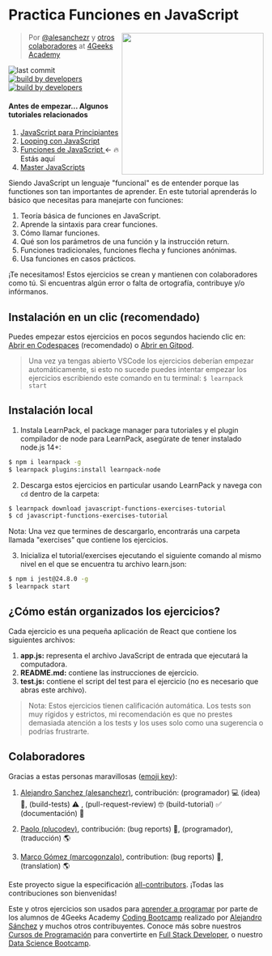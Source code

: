 <!-- hide -->

#  Practica Funciones en JavaScript 

<a href="https://www.4geeksacademy.co"><img height="280" align="right" src="https://github.com/4GeeksAcademy/javascript-arrays-exercises-tutorial/blob/master/badge-loop.png"></a>

> Por [@alesanchezr](https://twitter.com/alesanchezr) y [otros colaboradores](https://github.com/4GeeksAcademy/javascript-arrays-exercises-tutorial/graphs/contributors) at [4Geeks Academy](https://4geeksacademy.co/)

![last commit](https://img.shields.io/github/last-commit/4geeksacademy/javascript-arrays-exercises-tutorial)
[![build by developers](https://img.shields.io/badge/build_by-Developers-blue)](https://breatheco.de)
[![build by developers](https://img.shields.io/twitter/follow/4geeksacademy?style=social&logo=twitter)](https://twitter.com/4geeksacademy)

#### Antes de empezar... Algunos tutoriales relacionados
<ol>
  <li><a href="https://github.com/4GeeksAcademy/javascript-beginner-exercises-tutorial">JavaScript para Principiantes</a></li>
  <li><a href="https://github.com/4GeeksAcademy/javascript-arrays-exercises-tutorial">Looping con JavaScript</a></li>
  <li><a href="https://github.com/4GeeksAcademy/javascript-functions-exercises-tutorial">Funciones de JavaScript </a> ← 🔥 Estás aquí</li>
  <li><a href="https://github.com/4GeeksAcademy/master-javascript-programming-exercises">Master JavaScripts</a></li>
</ol>

<!-- endhide -->

Siendo JavaScript un lenguaje "funcional" es de entender porque las functiones son tan importantes de aprender. En este tutorial aprenderás lo básico que necesitas para manejarte con funciones:

1. Teoría básica de funciones en JavaScript.
2. Aprende la sintaxis para crear funciones.
3. Cómo llamar funciones.
4. Qué son los parámetros de una función y la instrucción return.
5. Funciones tradicionales, funciones flecha y funciones anónimas.
6. Usa funciones en casos prácticos.

¡Te necesitamos! Estos ejercicios se crean y mantienen con colaboradores como tú. Si encuentras algún error o falta de ortografía, contribuye y/o infórmanos.

<!-- hide -->

## Instalación en un clic (recomendado)

Puedes empezar estos ejercicios en pocos segundos haciendo clic en: [Abrir en Codespaces](https://codespaces.new/?repo=4GeeksAcademy/javascript-functions-exercises) (recomendado) o [Abrir en Gitpod](https://gitpod.io#https://github.com/4GeeksAcademy/javascript-functions-exercises).

> Una vez ya tengas abierto VSCode los ejercicios deberían empezar automáticamente, si esto no sucede puedes intentar empezar los ejercicios escribiendo este comando en tu terminal: `$ learnpack start`

## Instalación local

1. Instala LearnPack, el package manager para tutoriales y el plugin compilador de node para LearnPack, asegúrate de tener instalado node.js 14+:

```bash
$ npm i learnpack -g
$ learnpack plugins:install learnpack-node
```

2. Descarga estos ejercicios en particular usando LearnPack y navega con `cd` dentro de la carpeta:

```bash
$ learnpack download javascript-functions-exercises-tutorial
$ cd javascript-functions-exercises-tutorial
```

Nota: Una vez que termines de descargarlo, encontrarás una carpeta llamada "exercises" que contiene los ejercicios. 

3. Inicializa el tutorial/exercises ejecutando el siguiente comando al mismo nivel en el que se encuentra tu archivo learn.json: 

```bash
$ npm i jest@24.8.0 -g
$ learnpack start
```
<!-- endhide -->

## ¿Cómo están organizados los ejercicios?

Cada ejercicio es una pequeña aplicación de React que contiene los siguientes archivos:

1. **app.js:** representa el archivo JavaScript de entrada que ejecutará la computadora.
2. **README.md:** contiene las instrucciones de ejercicio.
3. **test.js:** contiene el script del test para el ejercicio (no es necesario que abras este archivo).

> Nota: Estos ejercicios tienen calificación automática. Los tests son muy rígidos y estrictos, mi recomendación es que no prestes demasiada atención a los tests y los uses solo como una sugerencia o podrías frustrarte.

## Colaboradores
 
Gracias a estas personas maravillosas ([emoji key](https://github.com/kentcdodds/all-contributors#emoji-key)):

1. [Alejandro Sanchez (alesanchezr)](https://github.com/alesanchezr), contribución: (programador) 💻 (idea) 🤔, (build-tests) ⚠️ , (pull-request-review) 🤓 (build-tutorial) ✅ (documentación) 📖

2. [Paolo (plucodev)](https://github.com/plucodev), contribución: (bug reports) 🐛, (programador), (traducción) 🌎

3. [Marco Gómez (marcogonzalo)](https://github.com/marcogonzalo), contribution: (bug reports) 🐛, (translation) 🌎

Este proyecto sigue la especificación [all-contributors](https://github.com/kentcdodds/all-contributors). ¡Todas las contribuciones son bienvenidas!

Este y otros ejercicios son usados para [aprender a programar](https://4geeksacademy.com/es/aprender-a-programar/aprender-a-programar-desde-cero) por parte de los alumnos de 4Geeks Academy [Coding Bootcamp](https://4geeksacademy.com/us/coding-bootcamp) realizado por [Alejandro Sánchez](https://twitter.com/alesanchezr) y muchos otros contribuyentes. Conoce más sobre nuestros [Cursos de Programación](https://4geeksacademy.com/es/curso-de-programacion-desde-cero?lang=es) para convertirte en [Full Stack Developer](https://4geeksacademy.com/es/coding-bootcamps/desarrollador-full-stack/?lang=es), o nuestro [Data Science Bootcamp](https://4geeksacademy.com/es/coding-bootcamps/curso-datascience-machine-learning).
